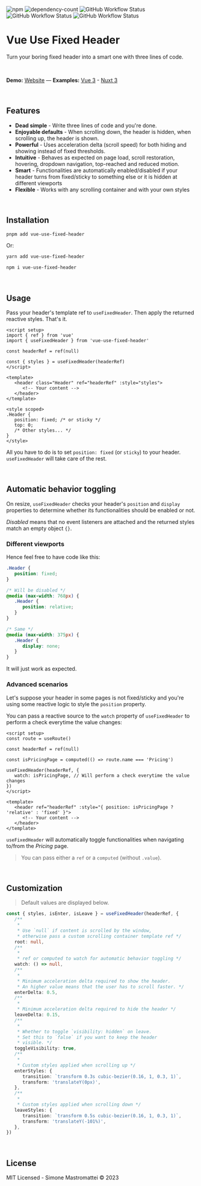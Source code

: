 ![npm](https://img.shields.io/npm/v/vue-use-fixed-header?color=46c119) ![dependency-count](https://img.shields.io/badge/dependencies-0-success) ![GitHub Workflow Status](https://img.shields.io/github/actions/workflow/status/smastrom/vue-use-fixed-header/chrome.yml?branch=main&label=chrome) ![GitHub Workflow Status](https://img.shields.io/github/actions/workflow/status/smastrom/vue-use-fixed-header/safari.yml?branch=main&label=safari) ![GitHub Workflow Status](https://img.shields.io/github/actions/workflow/status/smastrom/vue-use-fixed-header/firefox.yml?branch=main&label=firefox)

# Vue Use Fixed Header

Turn your boring fixed header into a smart one with three lines of code.

<br />

**Demo:** [Website](https://vue-use-fixed-header.netlify.app/) — **Examples:** [Vue 3](https://stackblitz.com/edit/vitejs-vite-nc7ey2?file=index.html,src%2Fcomponents%2FPage.vue) - [Nuxt 3](https://stackblitz.com/edit/nuxt-starter-zbtjes?file=layouts%2Fdefault.vue)

<br />

## Features

-  **Dead simple** - Write three lines of code and you're done.
-  **Enjoyable defaults** - When scrolling down, the header is hidden, when scrolling up, the header is shown.
-  **Powerful** - Uses acceleration delta (scroll speed) for both hiding and showing instead of fixed thresholds.
-  **Intuitive** - Behaves as expected on page load, scroll restoration, hovering, dropdown navigation, top-reached and reduced motion.
-  **Smart** - Functionalities are automatically enabled/disabled if your header turns from fixed/sticky to something else or it is hidden at different viewports
-  **Flexible** - Works with any scrolling container and with your own styles

<br />

## Installation

```bash
pnpm add vue-use-fixed-header
```

Or:

```bash
yarn add vue-use-fixed-header
```

```bash
npm i vue-use-fixed-header
```

<br />

## Usage

Pass your header's template ref to `useFixedHeader`. Then apply the returned reactive styles. That's it.

```vue
<script setup>
import { ref } from 'vue'
import { useFixedHeader } from 'vue-use-fixed-header'

const headerRef = ref(null)

const { styles } = useFixedHeader(headerRef)
</script>

<template>
   <header class="Header" ref="headerRef" :style="styles">
      <!-- Your content -->
   </header>
</template>

<style scoped>
.Header {
   position: fixed; /* or sticky */
   top: 0;
   /* Other styles... */
}
</style>
```

All you have to do is to set `position: fixed` (or `sticky`) to your header. `useFixedHeader` will take care of the rest.

<br />

## Automatic behavior toggling

On resize, `useFixedHeader` checks your header's `position` and `display` properties to determine whether its functionalities should be enabled or not.

_Disabled_ means that no event listeners are attached and the returned styles match an empty object `{}`.

### Different viewports

Hence feel free to have code like this:

```css
.Header {
   position: fixed;
}

/* Will be disabled */
@media (max-width: 768px) {
   .Header {
      position: relative;
   }
}

/* Same */
@media (max-width: 375px) {
   .Header {
      display: none;
   }
}
```

It will just work as expected.

### Advanced scenarios

Let's suppose your header in some pages is not fixed/sticky and you're using some reactive logic to style the `position` property.

You can pass a reactive source to the `watch` property of `useFixedHeader` to perform a check everytime the value changes:

```vue
<script setup>
const route = useRoute()

const headerRef = ref(null)

const isPricingPage = computed(() => route.name === 'Pricing')

useFixedHeader(headerRef, {
   watch: isPricingPage, // Will perform a check everytime the value changes
})
</script>

<template>
   <header ref="headerRef" :style="{ position: isPricingPage ? 'relative' : 'fixed' }">
      <!-- Your content -->
   </header>
</template>
```

`useFixedHeader` will automatically toggle functionalities when navigating to/from the _Pricing_ page.

> You can pass either a `ref` or a `computed` (without `.value`).

<br />

## Customization

> Default values are displayed below.

```ts
const { styles, isEnter, isLeave } = useFixedHeader(headerRef, {
   /**
    *
    * Use `null` if content is scrolled by the window,
    * otherwise pass a custom scrolling container template ref */
   root: null,
   /**
    *
    * ref or computed to watch for automatic behavior toggling */
   watch: () => null,
   /**
    *
    * Minimum acceleration delta required to show the header.
    * An higher value means that the user has to scroll faster. */
   enterDelta: 0.5,
   /**
    *
    * Minimum acceleration delta required to hide the header */
   leaveDelta: 0.15,
   /**
    *
    * Whether to toggle `visibility: hidden` on leave.
    * Set this to `false` if you want to keep the header
    * visible. */
   toggleVisibility: true,
   /**
    *
    * Custom styles applied when scrolling up */
   enterStyles: {
      transition: `transform 0.3s cubic-bezier(0.16, 1, 0.3, 1)`,
      transform: 'translateY(0px)',
   },
   /**
    *
    * Custom styles applied when scrolling down */
   leaveStyles: {
      transition: `transform 0.5s cubic-bezier(0.16, 1, 0.3, 1)`,
      transform: 'translateY(-101%)',
   },
})
```

<br />

## License

MIT Licensed - Simone Mastromattei © 2023
